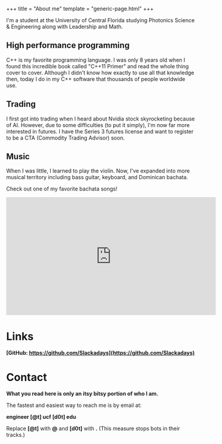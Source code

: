 +++
title = "About me"
template = "generic-page.html"
+++

I'm a student at the University of Central Florida studying Photonics Science & Engineering along with Leadership and Math.

## High performance programming

C++ is my favorite programming language. I was only 8 years old when I found this incredible book called "C++11 Primer" and read the whole thing cover to cover. Although I didn't know how exactly to use all that knowledge then, today I do in my C++ software that thousands of people worldwide use.

## Trading

I first got into trading when I heard about Nvidia stock skyrocketing because of AI. However, due to some difficulties (to put it simply), I'm now far more interested in futures. I have the Series 3 futures license and want to register to be a CTA (Commodity Trading Advisor) soon.

## Music

When I was little, I learned to play the violin. Now, I've expanded into more musical territory including bass guitar, keyboard, and Dominican bachata. 

Check out one of my favorite bachata songs!

<iframe width="560" height="315" src="https://www.youtube.com/embed/dWyFmZ_VDEI?si=pS2hF22CxvhiVGN8" title="YouTube video player" frameborder="0" allow="accelerometer; autoplay; clipboard-write; encrypted-media; gyroscope; picture-in-picture; web-share" referrerpolicy="strict-origin-when-cross-origin" allowfullscreen></iframe>

# Links

**[GitHub: https://github.com/Slackadays](https://github.com/Slackadays)**

# Contact

**What you read here is only an itsy bitsy portion of who I am.**

The fastest and easiest way to reach me is by email at: 

**engineer [@t] ucf [d0t] edu**

Replace **[@t]** with **@** and **[d0t]** with **.** (This measure stops bots in their tracks.)